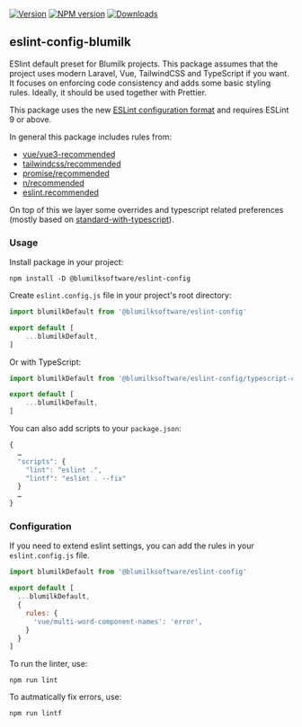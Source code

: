 [![Version](https://img.shields.io/npm/v/%40blumilksoftware%2Feslint-config?style=for-the-badge)](https://www.npmjs.com/package/@blumilksoftware/eslint-config)
[![NPM version](https://img.shields.io/node/v/%40blumilksoftware%2Feslint-config?style=for-the-badge)](https://www.npmjs.com/package/@blumilksoftware/eslint-config)
[![Downloads](https://img.shields.io/npm/dt/%40blumilksoftware%2Feslint-config?style=for-the-badge)](https://www.npmjs.com/package/@blumilksoftware/eslint-config)

## eslint-config-blumilk

ESlint default preset for Blumilk projects. This package assumes that the project uses modern Laravel, Vue, TailwindCSS and TypeScript if you want. It focuses on enforcing code consistency and adds some basic styling rules. Ideally, it should be used together with Prettier.

This package uses the new [ESLint configuration format](https://eslint.org/docs/latest/use/configure/configuration-files-new) and requires ESLint 9 or above.

In general this package includes rules from:

- [vue/vue3-recommended](https://eslint.vuejs.org/rules/)
- [tailwindcss/recommended](https://github.com/francoismassart/eslint-plugin-tailwindcss)
- [promise/recommended](https://github.com/eslint-community/eslint-plugin-promise#rules)
- [n/recommended](https://github.com/eslint-community/eslint-plugin-n#-rules)
- [eslint.recommended](https://eslint.org/docs/latest/rules/)

On top of this we layer some overrides and typescript related preferences (mostly based on [standard-with-typescript](https://github.com/standard/eslint-config-standard-with-typescript)).

### Usage

Install package in your project:

    npm install -D @blumilksoftware/eslint-config

Create `eslint.config.js` file in your project's root directory:

```js
import blumilkDefault from '@blumilksoftware/eslint-config'

export default [
    ...blumilkDefault,
]
```

Or with TypeScript:

```js
import blumilkDefault from '@blumilksoftware/eslint-config/typescript-config.js'

export default [
    ...blumilkDefault,
]
```

You can also add scripts to your `package.json`:

```js
{
  …
  "scripts": {
    "lint": "eslint .",
    "lintf": "eslint . --fix"
  }
  …
}
```

### Configuration

If you need to extend eslint settings, you can add the rules in your `eslint.config.js` file.

```js
import blumilkDefault from '@blumilksoftware/eslint-config'

export default [
  ...blumilkDefault,
  {
    rules: {
      'vue/multi-word-component-names': 'error',
    }
  }
]
```

To run the linter, use:

    npm run lint

To autmatically fix errors, use:

    npm run lintf

